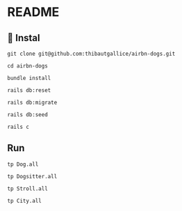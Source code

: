 # README

## :wrench: Instal

`git clone git@github.com:thibautgallice/airbn-dogs.git`

`cd airbn-dogs`

`bundle install`

`rails db:reset`

`rails db:migrate`

`rails db:seed`

`rails c`


## Run

`tp Dog.all`

`tp Dogsitter.all`

`tp Stroll.all`

`tp City.all`

